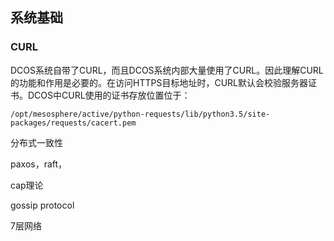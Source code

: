 ## 系统基础

### CURL

DCOS系统自带了CURL，而且DCOS系统内部大量使用了CURL。因此理解CURL的功能和作用是必要的。在访问HTTPS目标地址时，CURL默认会校验服务器证书。DCOS中CURL使用的证书存放位置位于：

```
/opt/mesosphere/active/python-requests/lib/python3.5/site-packages/requests/cacert.pem
```

分布式一致性

paxos，raft，

cap理论

gossip protocol

7层网络

